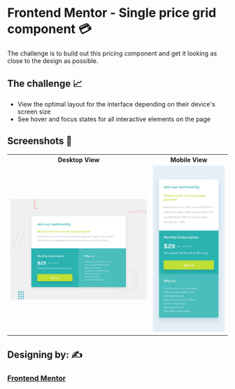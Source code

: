 # Frontend Mentor - Single price grid component :credit_card:

The challenge is to build out this pricing component and get it looking as close to the design as possible.

## The challenge :chart_with_upwards_trend:
- View the optimal layout for the interface depending on their device's screen size
- See hover and focus states for all interactive elements on the page 

## Screenshots :iphone:
<table>
  <tr>
    <th style="text-align: center;">Desktop View</th>
    <th style="text-align: center;">Mobile View</th>
  </tr>
  <tr>
    <td style="text-align: center;">
      <img src="design/desktop-preview.jpg" alt="Desktop View" width="500px">
    </td>
    <td style="text-align: center;">
      <img src="design/mobile-design.jpg" alt="Mobile View" width="250px">
    </td>
  </tr>
</table>

## Designing by: :writing_hand:
### **[Frontend Mentor](https://www.frontendmentor.io/)**